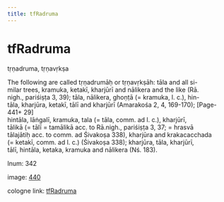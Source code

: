 ```yaml
---
title: tfRadruma
---
```


# tfRadruma

tṛṇadruma,  tṛṇavṛkṣa <div n="P" />The following are called tṛṇadrumāḥ or tṛṇavṛkṣāh: tāla and all si- <div n="lb" />milar trees, kramuka, ketakī, kharjūrī and nālikera and the like (Rā. <div n="lb" />nigh., pariśiṣṭa 3, 39); tāla, nālikera, ghoṇṭā (= kramuka, l. c.), hin- <div n="lb" />tāla, kharjūra, ketakī, tālī and kharjūrī (Amarakośa 2, 4, 169-170); [Page-441+ 29] <div n="lb" />hintāla, lāṅgalī, kramuka, tala (= tāla, comm. ad l. c.), kharjūrī, <div n="lb" />tālikā (= tālī = tamālikā acc. to Rā.nigh., pariśiṣṭa 3, 37; = hrasvā <div n="lb" />tālajātiḥ acc. to comm. ad Śivakoṣa 338), kharjūra and krakacacchada <div n="lb" />(= ketakī, comm. ad l. c.) (Śivakoṣa 338); kharjūra, tāla, kharjūrī, <div n="lb" />tālī, hintāla, ketaka, kramuka and nālikera (Nś. 183).

lnum: 342

image: [440](https://www.sanskrit-lexicon.uni-koeln.de/scans/csl-apidev/servepdf.php?dict=snp&page=440)

cologne link: [tfRadruma](https://sanskrit-lexicon.uni-koeln.de/scans/csl-apidev/getword.php?dict=snp&key=tfRadruma)

